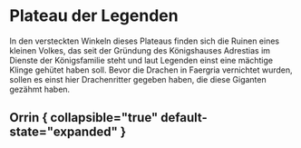 # Plateau der Legenden

In den versteckten Winkeln dieses Plateaus finden sich die Ruinen eines kleinen Volkes, das seit der Gründung des
Königshauses Adrestias im Dienste der Königsfamilie steht und laut Legenden einst eine mächtige Klinge gehütet haben
soll. Bevor die Drachen in Faergria vernichtet wurden, sollen es einst hier Drachenritter gegeben haben, die diese
Giganten gezähmt haben.

## Orrin { collapsible="true" default-state="expanded" }


